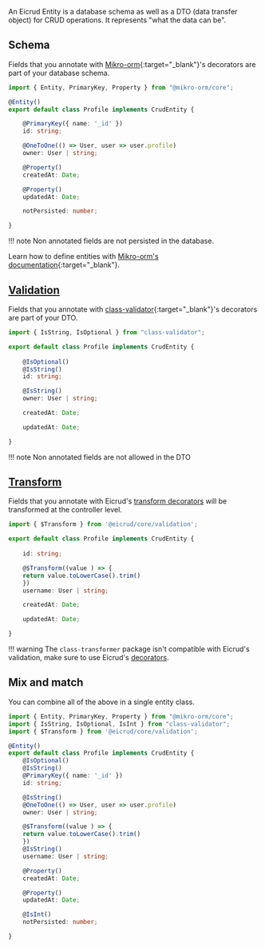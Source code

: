 An Eicrud Entity is a database schema as well as a DTO (data transfer object) for CRUD operations. It represents "what the data can be".

## Schema

Fields that you annotate with [Mikro-orm](https://mikro-orm.io){:target="_blank"}'s decorators are part of your database schema.

```typescript title="services/profile/profile.entity.ts"
import { Entity, PrimaryKey, Property } from "@mikro-orm/core";

@Entity()
export default class Profile implements CrudEntity {

    @PrimaryKey({ name: '_id' })
    id: string;

    @OneToOne(() => User, user => user.profile)
    owner: User | string;

    @Property()
    createdAt: Date;

    @Property()
    updatedAt: Date;

    notPersisted: number;

}
```

!!! note
    Non annotated fields are not persisted in the database.

Learn how to define entities with [Mikro-orm's documentation](https://mikro-orm.io/docs/defining-entities){:target="_blank"}.

## [Validation](/services/validation)
Fields that you annotate with [class-validator](https://mikro-orm.io){:target="_blank"}'s decorators are part of your DTO.

```typescript title="services/profile/profile.entity.ts"
import { IsString, IsOptional } from "class-validator";

export default class Profile implements CrudEntity {
    
    @IsOptional()
    @IsString()
    id: string;

    @IsString()
    owner: User | string;

    createdAt: Date;

    updatedAt: Date;

}
```

!!! note
    Non annotated fields are not allowed in the DTO


## [Transform](/services/transform)
Fields that you annotate with Eicrud's [transform decorators](/services/transform#decorators) will be transformed at the controller level.

```typescript title="services/profile/profile.entity.ts"
import { $Transform } from '@eicrud/core/validation';

export default class Profile implements CrudEntity {
    
    id: string;

    @$Transform((value ) => {
    return value.toLowerCase().trim()
    })
    username: User | string;

    createdAt: Date;

    updatedAt: Date;

}
```

!!! warning
    The `class-transformer` package isn't compatible with Eicrud's validation, make sure to use Eicrud's [decorators](/services/transform#decorators).

## Mix and match

You can combine all of the above in a single entity class.

```typescript title="services/profile/profile.entity.ts"
import { Entity, PrimaryKey, Property } from "@mikro-orm/core";
import { IsString, IsOptional, IsInt } from "class-validator";
import { $Transform } from '@eicrud/core/validation';

@Entity()
export default class Profile implements CrudEntity {
    @IsOptional()
    @IsString()
    @PrimaryKey({ name: '_id' })
    id: string;

    @IsString()
    @OneToOne(() => User, user => user.profile)
    owner: User | string;

    @$Transform((value ) => {
    return value.toLowerCase().trim()
    })
    @IsString()
    username: User | string;

    @Property()
    createdAt: Date;

    @Property()
    updatedAt: Date;

    @IsInt()
    notPersisted: number;

}
```